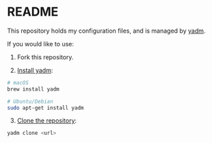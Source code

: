 # README
This repository holds my configuration files, and is managed by
[yadm](https://yadm.io/).

If you would like to use:

1. Fork this repository.

2. [Install yadm](https://yadm.io/docs/install):

```bash
# macOS
brew install yadm

# Ubuntu/Debian
sudo apt-get install yadm
```

3. [Clone the repository](https://yadm.io/docs/getting_started#):

```bash
yadm clone <url>
```

